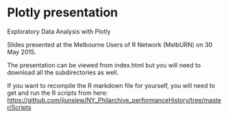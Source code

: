 # Plotly presentation
Exploratory Data Analysis with Plotly 

Slides presented at the Melbourne Users of R Network (MelbURN) on 30 May 2015.

The presentation can be viewed from index.html but you will need to download all the subdirectories as well.

If you want to recompile the R markdown file for yourself, you will need to get and run the R scripts from here:
https://github.com/jiunsiew/NY_Philarchive_performanceHistory/tree/master/Scripts
